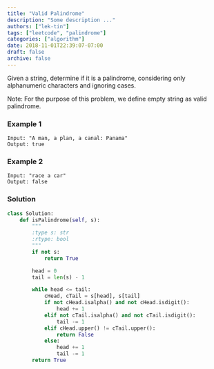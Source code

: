 ```yaml
---
title: "Valid Palindrome"
description: "Some description ..."
authors: ["lek-tin"]
tags: ["leetcode", "palindrome"]
categories: ["algorithm"]
date: 2018-11-01T22:39:07-07:00
draft: false
archive: false
---
```

Given a string, determine if it is a palindrome, considering only alphanumeric characters and ignoring cases.

Note: For the purpose of this problem, we define empty string as valid palindrome.

### Example 1
```
Input: "A man, a plan, a canal: Panama"
Output: true
```
### Example 2
```
Input: "race a car"
Output: false
```
### Solution
```python
class Solution:
    def isPalindrome(self, s):
        """
        :type s: str
        :rtype: bool
        """
        if not s:
            return True

        head = 0
        tail = len(s) - 1

        while head <= tail:
            cHead, cTail = s[head], s[tail]
            if not cHead.isalpha() and not cHead.isdigit():
                head += 1
            elif not cTail.isalpha() and not cTail.isdigit():
                tail -= 1
            elif cHead.upper() != cTail.upper():
                return False
            else:
                head += 1
                tail -= 1
        return True
```
